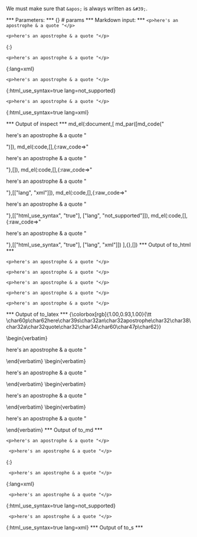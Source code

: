 We must make sure that `&apos;` is always written as `&#39;`.

*** Parameters: ***
{} # params 
*** Markdown input: ***
`<p>here's an apostrophe & a quote "</p>`

	<p>here's an apostrophe & a quote "</p>
{:}

	<p>here's an apostrophe & a quote "</p>
{:lang=xml}

	<p>here's an apostrophe & a quote "</p>
{:html_use_syntax=true lang=not_supported}

	<p>here's an apostrophe & a quote "</p>
{:html_use_syntax=true lang=xml}


*** Output of inspect ***
md_el(:document,[
	md_par([md_code("<p>here's an apostrophe & a quote \"</p>")]),
	md_el(:code,[],{:raw_code=>"<p>here's an apostrophe & a quote \"</p>"},[]),
	md_el(:code,[],{:raw_code=>"<p>here's an apostrophe & a quote \"</p>"},[["lang", "xml"]]),
	md_el(:code,[],{:raw_code=>"<p>here's an apostrophe & a quote \"</p>"},[["html_use_syntax", "true"], ["lang", "not_supported"]]),
	md_el(:code,[],{:raw_code=>"<p>here's an apostrophe & a quote \"</p>"},[["html_use_syntax", "true"], ["lang", "xml"]])
],{},[])
*** Output of to_html ***
<p><code>&lt;p&gt;here's an apostrophe &amp; a quote "&lt;/p&gt;</code></p>

<pre><code>&lt;p&gt;here's an apostrophe &amp; a quote "&lt;/p&gt;</code></pre>

<pre class="xml"><code lang="xml" xml:lang="xml"><span class="punct">&lt;</span><span class="tag">p</span><span class="punct">&gt;</span>here's an apostrophe &amp; a quote "<span class="punct">&lt;/</span><span class="tag">p</span><span class="punct">&gt;</span></code></pre>

<pre class="not_supported"><code lang="not_supported" xml:lang="not_supported">&lt;p&gt;here's an apostrophe &amp; a quote "&lt;/p&gt;</code></pre>

<pre class="xml"><code lang="xml" xml:lang="xml"><span class="punct">&lt;</span><span class="tag">p</span><span class="punct">&gt;</span>here's an apostrophe &amp; a quote "<span class="punct">&lt;/</span><span class="tag">p</span><span class="punct">&gt;</span></code></pre>
*** Output of to_latex ***
{\colorbox[rgb]{1.00,0.93,1.00}{\tt \char60p\char62here\char39s\char32an\char32apostrophe\char32\char38\char32a\char32quote\char32\char34\char60\char47p\char62}}

\begin{verbatim}<p>here's an apostrophe & a quote "</p>\end{verbatim}
\begin{verbatim}<p>here's an apostrophe & a quote "</p>\end{verbatim}
\begin{verbatim}<p>here's an apostrophe & a quote "</p>\end{verbatim}
\begin{verbatim}<p>here's an apostrophe & a quote "</p>\end{verbatim}
*** Output of to_md ***

`<p>here's an apostrophe & a quote "</p>`

     <p>here's an apostrophe & a quote "</p>
{:}

     <p>here's an apostrophe & a quote "</p>
{:lang=xml}

     <p>here's an apostrophe & a quote "</p>
{:html_use_syntax=true lang=not_supported}

     <p>here's an apostrophe & a quote "</p>
{:html_use_syntax=true lang=xml}
*** Output of to_s ***

